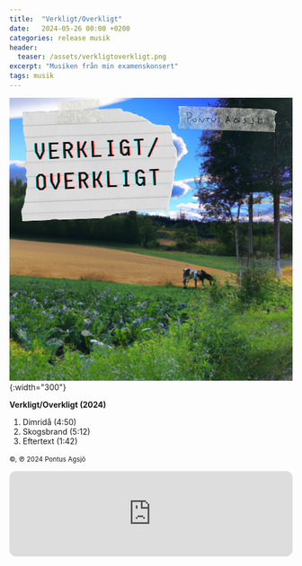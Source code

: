 ```yaml
---
title:  "Verkligt/Overkligt"
date:   2024-05-26 00:00 +0200
categories: release musik
header:
  teaser: /assets/verkligtoverkligt.png
excerpt: "Musiken från min examenskonsert"
tags: musik
---
```

![Verkligt/Overkligt Omslag](../assets/verkligtoverkligt.png){:width="300"}

**Verkligt/Overkligt (2024)**
1. Dimridå (4:50)
2. Skogsbrand (5:12)
3. Eftertext (1:42)

<small>©, ℗ 2024 Pontus Agsjö</small>

<iframe style="border-radius:12px" src="https://open.spotify.com/embed/album/3CZOGd4iHoArYD18gGrOqY?utm_source=generator" width="100%" height="152" frameBorder="0" allowfullscreen="" allow="autoplay; clipboard-write; encrypted-media; fullscreen; picture-in-picture" loading="lazy"></iframe>